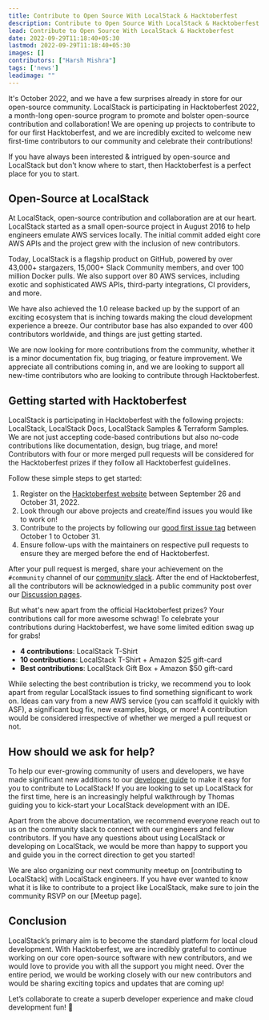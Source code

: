 ```yaml
---
title: Contribute to Open Source With LocalStack & Hacktoberfest
description: Contribute to Open Source With LocalStack & Hacktoberfest
lead: Contribute to Open Source With LocalStack & Hacktoberfest
date: 2022-09-29T11:18:40+05:30
lastmod: 2022-09-29T11:18:40+05:30
images: []
contributors: ["Harsh Mishra"]
tags: ['news']
leadimage: ""
---
```


It's October 2022, and we have a few surprises already in store for our open-source community. LocalStack is participating in Hacktoberfest 2022, a month-long open-source program to promote and bolster open-source contribution and collaboration! We are opening up projects to contribute to for our first Hacktoberfest, and we are incredibly excited to welcome new first-time contributors to our community and celebrate their contributions!

If you have always been interested & intrigued by open-source and LocalStack but don't know where to start, then Hacktoberfest is a perfect place for you to start.

## Open-Source at LocalStack

At LocalStack, open-source contribution and collaboration are at our heart. LocalStack started as a small open-source project in August 2016 to help engineers emulate AWS services locally. The initial commit added eight core AWS APIs and the project grew with the inclusion of new contributors.

Today, LocalStack is a flagship product on GitHub, powered by over 43,000+ stargazers, 15,000+ Slack Community members, and over 100 million Docker pulls. We also support over 80 AWS services, including exotic and sophisticated AWS APIs, third-party integrations, CI providers, and more. 

We have also achieved the 1.0 release backed up by the support of an exciting ecosystem that is inching towards making the cloud development experience a breeze. Our contributor base has also expanded to over 400 contributors worldwide, and things are just getting started.

We are now looking for more contributions from the community, whether it is a minor documentation fix, bug triaging, or feature improvement. We appreciate all contributions coming in, and we are looking to support all new-time contributors who are looking to contribute through Hacktoberfest.

## Getting started with Hacktoberfest

LocalStack is participating in Hacktoberfest with the following projects: LocalStack, LocalStack Docs, LocalStack Samples & Terraform Samples. We are not just accepting code-based contributions but also no-code contributions like documentation, design, bug triage, and more! Contributors with four or more merged pull requests will be considered for the Hacktoberfest prizes if they follow all Hacktoberfest guidelines.

Follow these simple steps to get started:

1.  Register on the  [Hacktoberfest website](https://hacktoberfest.com/) between September 26 and October 31, 2022.
2.  Look through our above projects and create/find issues you would like to work on!
3.  Contribute to the projects by following our [good first issue tag]() between October 1 to October 31. 
4.  Ensure follow-ups with the maintainers on respective pull requests to ensure they are merged before the end of Hacktoberfest.

After your pull request is merged, share your achievement on the `#community` channel of our [community slack](https://slack.localstack.cloud). After the end of Hacktoberfest, all the contributors will be acknowledged in a public community post over our [Discussion pages](https://discuss.localstack.cloud).

But what's new apart from the official Hacktoberfest prizes? Your contributions call for more awesome schwag! To celebrate your contributions during Hacktoberfest, we have some limited edition swag up for grabs!

- **4 contributions**: LocalStack T-Shirt 
- **10 contributions**: LocalStack T-Shirt + Amazon $25 gift-card
- **Best contributions**: LocalStack Gift Box + Amazon $50 gift-card

While selecting the best contribution is tricky, we recommend you to look apart from regular LocalStack issues to find something significant to work on. Ideas can vary from a new AWS service (you can scaffold it quickly with ASF), a significant bug fix, new examples, blogs, or more! A contribution would be considered irrespective of whether we merged a pull request or not.

## How should we ask for help? 

To help our ever-growing community of users and developers, we have made significant new additions to our [developer guide](https://docs.localstack.cloud/developer-guide/) to make it easy for you to contribute to LocalStack! If you are looking to set up LocalStack for the first time, here is an increasingly helpful walkthrough by Thomas guiding you to kick-start your LocalStack development with an IDE.

Apart from the above documentation, we recommend everyone reach out to us on the community slack to connect with our engineers and fellow contributors. If you have any questions about using LocalStack or developing on LocalStack, we would be more than happy to support you and guide you in the correct direction to get you started!

We are also organizing our next community meetup on [contributing to LocalStack] with LocalStack engineers. If you have ever wanted to know what it is like to contribute to a project like LocalStack, make sure to join the community RSVP on our [Meetup page].

## Conclusion

LocalStack’s primary aim is to become the standard platform for local cloud development. With Hacktoberfest, we are incredibly grateful to continue working on our core open-source software with new contributors, and we would love to provide you with all the support you might need. Over the entire period, we would be working closely with our new contributors and would be sharing exciting topics and updates that are coming up!

Let’s collaborate to create a superb developer experience and make cloud development fun! 🚀
